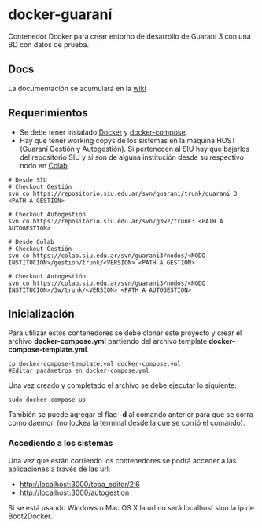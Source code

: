 # docker-guaraní
Contenedor Docker para crear entorno de desarrollo de Guaraní 3 con una BD con datos de prueba. 

## Docs
La documentación se acumulará en la [wiki](https://github.com/SIU-Toba/docker-guarani/wiki)

## Requerimientos
 * Se debe tener instalado [Docker](https://docs.docker.com/installation/) y [docker-compose](https://docs.docker.com/compose/install/).
 * Hay que tener working copys de los sistemas en la máquina HOST (Guaraní Gestión y Autogestión). Si pertenecen al SIU hay que bajarlos del repositorio SIU y si son de alguna institución desde su respectivo nodo en [Colab](https://colab.siu.edu.ar/trac/guarani3)

```
# Desde SIU
# Checkout Gestión
svn co https://repositorio.siu.edu.ar/svn/guarani/trunk/guarani_3 <PATH A GESTION>

# Checkout Autogestión
svn co https://repositorio.siu.edu.ar/svn/g3w2/trunk3 <PATH A AUTOGESTION>
```

```
# Desde Colab
# Checkout Gestión
svn co https://colab.siu.edu.ar/svn/guarani3/nodos/<NODO INSTITUCION>/gestion/trunk/<VERSION> <PATH A GESTION>

# Checkout Autogestión
svn co https://colab.siu.edu.ar/svn/guarani3/nodos/<NODO INSTITUCION>/3w/trunk/<VERSION> <PATH A AUTOGESTION>
```

## Inicialización

Para utilizar estos contenedores se debe clonar este proyecto y crear el archivo **docker-compose.yml** partiendo del archivo
template **docker-compose-template.yml**.

```
cp docker-compose-template.yml docker-compose.yml
#Editar parámetros en docker-compose.yml
```

Una vez creado y completado el archivo se debe ejecutar lo siguiente:

```
sudo docker-compose up 
```

También se puede agregar el flag **-d** al comando anterior para que se corra como daemon (no lockea la terminal desde la que se corrió el comando).

### Accediendo a los sistemas

Una vez que están corriendo los contenedores se podrá acceder a las aplicaciones a través de las url:
 
 * [http://localhost:3000/toba_editor/2.6](http://localhost:3000/toba_editor/2.6)
 * [http://localhost:3000/autogestion](http://localhost:3000/autogestion)

Si se está usando Windows o Mac OS X la url no será localhost sino la ip de Boot2Docker.
